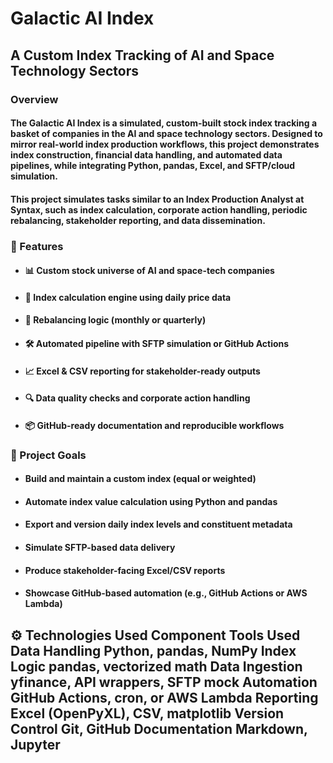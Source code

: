 # Galactic AI Index

## A Custom Index Tracking of AI and Space Technology Sectors



### Overview

#### The Galactic AI Index is a simulated, custom-built stock index tracking a basket of companies in the AI and space technology sectors. Designed to mirror real-world index production workflows, this project demonstrates index construction, financial data handling, and automated data pipelines, while integrating Python, pandas, Excel, and SFTP/cloud simulation. 

#### This project simulates tasks similar to an Index Production Analyst at Syntax, such as index calculation, corporate action handling, periodic rebalancing, stakeholder reporting, and data dissemination.

### 

### 🧱 Features



* #### 📊 Custom stock universe of AI and space-tech companies
* #### 🧮 Index calculation engine using daily price data
* #### 🔁 Rebalancing logic (monthly or quarterly)
* #### 🛠️ Automated pipeline with SFTP simulation or GitHub Actions
* #### 📈 Excel \& CSV reporting for stakeholder-ready outputs
* #### 🔍 Data quality checks and corporate action handling
* #### 📦 GitHub-ready documentation and reproducible workflows

### 

### 🎯 Project Goals

* #### Build and maintain a custom index (equal or weighted)
* #### Automate index value calculation using Python and pandas
* #### Export and version daily index levels and constituent metadata
* #### Simulate SFTP-based data delivery
* #### Produce stakeholder-facing Excel/CSV reports
* #### Showcase GitHub-based automation (e.g., GitHub Actions or AWS Lambda)



### 

⚙️ Technologies Used
Component	Tools Used
Data Handling	Python, pandas, NumPy
Index Logic	pandas, vectorized math
Data Ingestion	yfinance, API wrappers, SFTP mock
Automation	GitHub Actions, cron, or AWS Lambda
Reporting	Excel (OpenPyXL), CSV, matplotlib
Version Control	Git, GitHub
Documentation	Markdown, Jupyter
---

